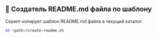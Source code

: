 ## 💬 Создатель README.md файла по шаблону

<p>
    Скрипт копирует шаблон README.md файла в текущий каталог.
</p> 

```bash
sh <path>/create-readme.sh
```

<br />

